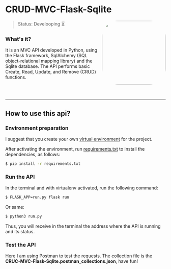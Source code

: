 # CRUD-MVC-Flask-Sqlite

<img height="200em" style="border-radius:50px;" align="right" src="https://remimercier.com/media/2017/what-is-an-api-remi-mercier.gif" >

> Status: Develooping ⏳</br>

### What's it?

It is an MVC API developed in Python, using the Flask framework, SqlAlchemy (SQL object-relational mapping library) and the Sqlite database. The API performs basic Create, Read, Update, and Remove (CRUD) functions.

</br></br>
<hr>

## How to use this api?

### Environment preparation

I suggest that you create your own [virtual environment](https://www.treinaweb.com.br/blog/criando-ambientes-virtuais-para-projetos-python-com-o-virtualenv) for the project.

After activating the environment, run [requirements.txt](https://medium.com/pyladiesbh/requirements-em-python-ec88b42058a6) to install the dependencies, as follows:
```sh
$ pip install -r requirements.txt
```
### Run the API

In the terminal and with virtualenv activated, run the following command:
```sh
$ FLASK_APP=run.py flask run
```
Or same:
```sh
$ python3 run.py
```
Thus, you will receive in the terminal the address where the API is running and its status.

### Test the API

Here I am using Postman to test the requests. The collection file is the **CRUC-MVC-Flask-Sqlite.postman_collections.json**, have fun!

